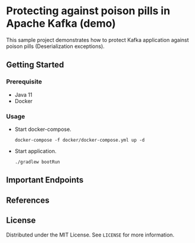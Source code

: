 # Protecting against poison pills in Apache Kafka (demo)

This sample project demonstrates how to protect Kafka application against poison pills (Deserialization exceptions).

## Getting Started

### Prerequisite

* Java 11
* Docker

### Usage

* Start docker-compose.
  ```shell
  docker-compose -f docker/docker-compose.yml up -d
  ```

* Start application.
  ```shell
  ./gradlew bootRun
  ```

## Important Endpoints


## References

## License

Distributed under the MIT License. See `LICENSE` for more information.
